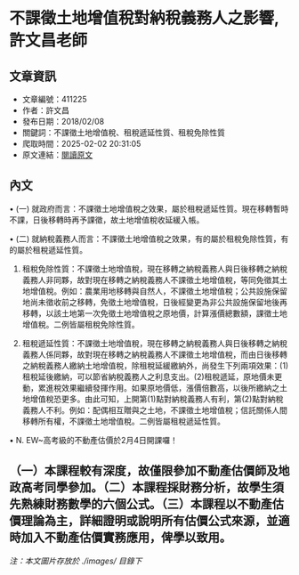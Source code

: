 # 不課徵土地增值稅對納稅義務人之影響,許文昌老師

## 文章資訊
- 文章編號：411225
- 作者：許文昌
- 發布日期：2018/02/08
- 關鍵詞：不課徵土地增值稅、租稅遞延性質、租稅免除性質
- 爬取時間：2025-02-02 20:31:05
- 原文連結：[閱讀原文](https://real-estate.get.com.tw/Columns/detail.aspx?no=411225)

## 內文
• (一) 就政府而言：不課徵土地增值稅之效果，屬於租稅遞延性質。現在移轉暫時不課，日後移轉時再予課徵，故土地增值稅收延緩入帳。

• (二) 就納稅義務人而言：不課徵土地增值稅之效果，有的屬於租稅免除性質，有的屬於租稅遞延性質。

1. 租稅免除性質：不課徵土地增值稅，現在移轉之納稅義務人與日後移轉之納稅義務人非同夥，故對現在移轉之納稅義務人不課徵土地增值稅，等同免徵其土地增值稅。例如：農業用地移轉與自然人，不課徵土地增值稅；公共設施保留地尚未徵收前之移轉，免徵土地增值稅，日後經變更為非公共設施保留地後再移轉，以該土地第一次免徵土地增值稅之原地價，計算漲價總數額，課徵土地增值稅。二例皆屬租稅免除性質。

2. 租稅遞延性質：不課徵土地增值稅，現在移轉之納稅義務人與日後移轉之納稅義務人係同夥，故對現在移轉之納稅義務人不課徵土地增值稅，而由日後移轉之納稅義務人繳納土地增值稅，除租稅延緩繳納外，尚發生下列兩項效果：(1)租稅延後繳納，可以節省納稅義務人之利息支出。(2)租稅遞延，原地價未更動，累進稅效果繼續發揮作用。如果原地價低，漲價倍數高，以後所繳納之土地增值稅恐更多。由此可知，上開第(1)點對納稅義務人有利，第(2)點對納稅義務人不利。例如：配偶相互贈與之土地，不課徵土地增值稅；信託關係人間移轉所有權，不課徵土地增值稅。二例皆屬租稅遞延性質。

• N. EW~高考級的不動產估價於2月4日開課囉！

（一）本課程較有深度，故僅限參加不動產估價師及地政高考同學參加。（二）本課程採財務分析，故學生須先熟練財務數學的六個公式。（三）本課程以不動產估價理論為主，詳細證明或說明所有估價公式來源，並適時加入不動產估價實務應用，俾學以致用。
---
*注：本文圖片存放於 ./images/ 目錄下*
